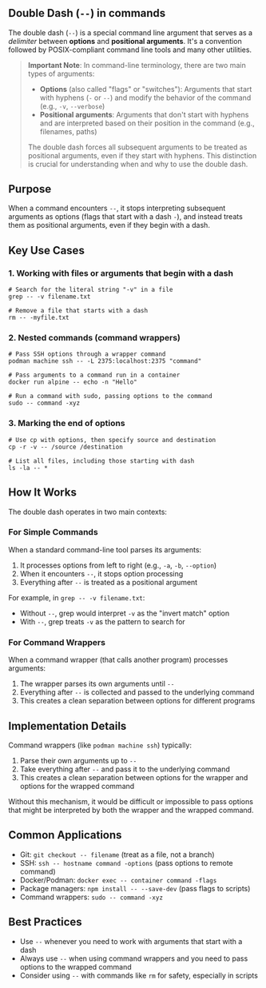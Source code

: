 # 

## Double Dash (`--`) in commands 

The double dash (`--`) is a special command line argument that serves as a _delimiter_ between **options** and **positional arguments**. It's a convention followed by POSIX-compliant command line tools and many other utilities.

> **Important Note**: In command-line terminology, there are two main types of arguments:
> - **Options** (also called "flags" or "switches"): Arguments that start with hyphens (`-` or `--`) and modify the behavior of the command (e.g., `-v`, `--verbose`)
> - **Positional arguments**: Arguments that don't start with hyphens and are interpreted based on their position in the command (e.g., filenames, paths)
>
> The double dash forces all subsequent arguments to be treated as positional arguments, even if they start with hyphens. This distinction is crucial for understanding when and why to use the double dash.

## Purpose

When a command encounters `--`, it stops interpreting subsequent arguments as options (flags that start with a dash `-`), and instead treats them as positional arguments, even if they begin with a dash.

## Key Use Cases

### 1. Working with files or arguments that begin with a dash

```
# Search for the literal string "-v" in a file
grep -- -v filename.txt

# Remove a file that starts with a dash
rm -- -myfile.txt
```

### 2. Nested commands (command wrappers)

```
# Pass SSH options through a wrapper command
podman machine ssh -- -L 2375:localhost:2375 "command"

# Pass arguments to a command run in a container
docker run alpine -- echo -n "Hello"

# Run a command with sudo, passing options to the command
sudo -- command -xyz
```

### 3. Marking the end of options

```
# Use cp with options, then specify source and destination
cp -r -v -- /source /destination

# List all files, including those starting with dash
ls -la -- *
```

## How It Works

The double dash operates in two main contexts:

### For Simple Commands

When a standard command-line tool parses its arguments:

1. It processes options from left to right (e.g., `-a`, `-b`, `--option`)
2. When it encounters `--`, it stops option processing
3. Everything after `--` is treated as a positional argument

For example, in `grep -- -v filename.txt`:
- Without `--`, grep would interpret `-v` as the "invert match" option
- With `--`, grep treats `-v` as the pattern to search for

### For Command Wrappers

When a command wrapper (that calls another program) processes arguments:

1. The wrapper parses its own arguments until `--`
2. Everything after `--` is collected and passed to the underlying command
3. This creates a clean separation between options for different programs

## Implementation Details

Command wrappers (like `podman machine ssh`) typically:

1. Parse their own arguments up to `--`
2. Take everything after `--` and pass it to the underlying command
3. This creates a clean separation between options for the wrapper and options for the wrapped command

Without this mechanism, it would be difficult or impossible to pass options that might be interpreted by both the wrapper and the wrapped command.

## Common Applications

- Git: `git checkout -- filename` (treat as a file, not a branch)
- SSH: `ssh -- hostname command -options` (pass options to remote command)
- Docker/Podman: `docker exec -- container command -flags`
- Package managers: `npm install -- --save-dev` (pass flags to scripts)
- Command wrappers: `sudo -- command -xyz`

## Best Practices

- Use `--` whenever you need to work with arguments that start with a dash
- Always use `--` when using command wrappers and you need to pass options to the wrapped command
- Consider using `--` with commands like `rm` for safety, especially in scripts